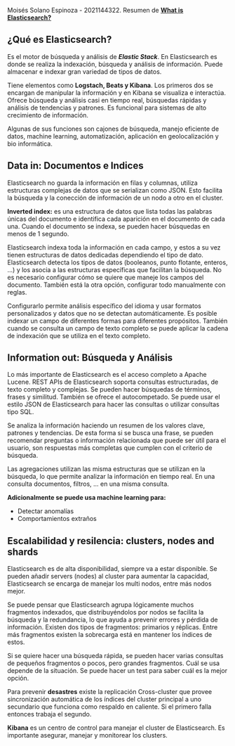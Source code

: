 Moisés Solano Espinoza - 2021144322. 
Resumen de **[What is Elasticsearch?](https://www.elastic.co/guide/en/elasticsearch/reference/current/elasticsearch-intro.html)**

## ¿Qué es Elasticsearch?

Es el motor de búsqueda y análisis de ***Elastic Stack***. En Elasticsearch es donde se realiza la indexación, búsqueda y análisis de información. Puede almacenar e indexar gran variedad de tipos de datos.

Tiene elementos como **Logstach, Beats y Kibana**. Los primeros dos se encargan de manipular la información y en Kibana se visualiza e interactúa. Ofrece búsqueda y análisis casi en tiempo real, búsquedas rápidas y análisis de tendencias y patrones. Es funcional para sistemas de alto crecimiento de información.

Algunas de sus funciones son cajones de búsqueda, manejo eficiente de datos, machine learning, automatización, aplicación en geolocalización y bio informática.

## Data in: Documentos e Indices

Elasticsearch no guarda la información en filas y columnas, utiliza estructuras complejas de datos que se serializan como JSON. Esto facilita la búsqueda y la conección de información de un nodo a otro en el cluster. 

**Inverted index:** es una estructura de datos que lista todas las palabras únicas del documento e identifica cada aparición en el documento de cada una. Cuando el documento se indexa, se pueden hacer búsquedas en menos de 1 segundo.

Elasticsearch indexa toda la información en cada campo, y estos a su vez tienen estructuras de datos dedicadas dependiendo el tipo de dato. Elasticsearch detecta los tipos de datos (booleanos, punto flotante, enteros, ...) y los asocia a las estructuras específicas que facilitan la búsqueda. No es necesario configurar cómo se quiere que maneje los campos del documento. También está la otra opción, configurar todo manualmente con reglas.

Configurarlo permite análisis específico del idioma y usar formatos personalizados y datos que no se detectan automáticamente. Es posible indexar un campo de diferentes formas para diferentes propósitos. También cuando se consulta un campo de texto completo se puede aplicar la cadena de indexación que se utiliza en el texto completo.

## Information out: Búsqueda y Análisis

Lo más importante de Elasticsearch es el acceso completo a Apache Lucene. REST APIs de Elasticsearch soporta consultas estructuradas, de texto completo y complejas. Se pueden hacer búsquedas de términos, frases y similitud. También se ofrece el autocompetado. Se puede usar el estilo JSON de Elasticsearch para hacer las consultas o utilizar consultas tipo SQL.

Se analiza la información haciendo un resumen de los valores clave, patrones y tendencias. De esta forma si se busca una frase, se pueden recomendar preguntas o información relacionada que puede ser útil para el usuario, son respuestas más completas que cumplen con el criterio de búsqueda.

Las agregaciones utilizan las misma estructuras que se utilizan en la búsqueda, lo que permite analizar la información en tiempo real. En una consulta documentos, filtros, ... en una misma consulta. 

**Adicionalmente se puede usa machine learning para:**

- Detectar anomalías
- Comportamientos extraños

## Escalabilidad y resilencia: clusters, nodes and shards

Elasticsearch es de alta disponibilidad, siempre va a estar disponible. Se pueden añadir servers (nodes) al cluster para aumentar la capacidad, Elasticsearch se encarga de manejar los multi nodos, entre más nodos mejor.

Se puede pensar que Elasticsearch agrupa lógicamente muchos fragmentos indexados, que distribuyéndolos por nodos se facilita la búsqueda y la redundancia, lo que ayuda a prevenir errores y pérdida de información. Existen dos tipos de fragmentos: primarios y réplicas. Entre más fragmentos existen la sobrecarga está en mantener los índices de estos. 

Si se quiere hacer una búsqueda rápida, se pueden hacer varias consultas de pequeños fragmentos o pocos, pero grandes fragmentos. Cuál se usa depende de la situación. Se puede hacer un test para saber cuál es la mejor opción.

Para prevenir **desastres** existe la replicación Cross-cluster que provee sincronización automática de los índices del cluster principal a uno secundario que funciona como respaldo en caliente. Si el primero falla entonces trabaja el segundo.

**Kibana** es un centro de control para manejar el cluster de Elasticsearch. Es importante asegurar, manejar y monitorear los clusters.